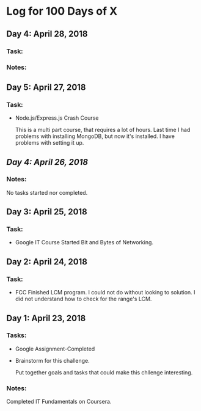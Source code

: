 # Log for 100 Days of X

## Day 4: April 28, 2018

### Task:

### Notes:

## Day 5: April 27, 2018

### Task:
* Node.js/Express.js Crash Course

  This is a multi part course, that requires a lot of hours. Last time I had problems with installing MongoDB, but now it's installed. I have problems with setting it up.


## *Day 4: April 26, 2018*

### Notes:

No tasks started nor completed.


## Day 3: April 25, 2018

### Task:

* Google IT Course
  Started Bit and Bytes of Networking.


## Day 2: April 24, 2018

### Task:

* FCC
  Finished LCM program.
  I could not  do without looking to solution. I did not understand how to check for the range's LCM.



## Day 1: April 23, 2018

### Tasks: 

* Google Assignment-Completed
* Brainstorm for this challenge.

  Put together goals and tasks that could make this chllenge interesting.

### Notes:
Completed IT Fundamentals on Coursera.
